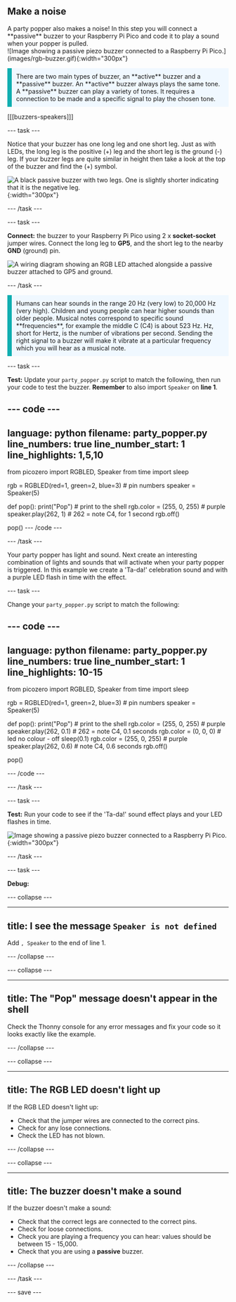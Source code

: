## Make a noise

<div style="display: flex; flex-wrap: wrap">
<div style="flex-basis: 200px; flex-grow: 1; margin-right: 15px;">
A party popper also makes a noise! In this step you will connect a **passive** buzzer to your Raspberry Pi Pico and code it to play a sound when your popper is pulled. 
</div>
<div>
![Image showing a passive piezo buzzer connected to a Raspberry Pi Pico.](images/rgb-buzzer.gif){:width="300px"}
</div>
</div>

<p style='border-left: solid; border-width:10px; border-color: #0faeb0; background-color: aliceblue; padding: 10px;'>
There are two main types of buzzer, an **active** buzzer and a **passive** buzzer. An **active** buzzer always plays the same tone. A **passive** buzzer can play a variety of tones. It requires a connection to be made and a specific signal to play the chosen tone. 
</p>

[[[buzzers-speakers]]]

--- task ---

Notice that your buzzer has one long leg and one short leg. Just as with LEDs, the long leg is the positive (+) leg and the short leg is the ground (-) leg. If your buzzer legs are quite similar in height then take a look at the top of the buzzer and find the (+) symbol.

![A black passive buzzer with two legs. One is slightly shorter indicating that it is the negative leg.](images/buzzer.png){:width="300px"}

--- /task ---

--- task ---

**Connect:** the buzzer to your Raspberry Pi Pico using 2 x **socket-socket** jumper wires. Connect the long leg to **GP5**, and the short leg to the nearby **GND** (ground) pin.  

![A wiring diagram showing an RGB LED attached alongside a passive buzzer attached to GP5 and ground.](images/rgb-led-buzzer-diagram.png)

--- /task ---

<p style='border-left: solid; border-width:10px; border-color: #0faeb0; background-color: aliceblue; padding: 10px;'>
Humans can hear sounds in the range 20 Hz (very low) to 20,000 Hz (very high). Children and young people can hear higher sounds than older people. Musical notes correspond to specific sound **frequencies**, for example the middle C (C4) is about 523 Hz. Hz, short for Hertz, is the number of vibrations per second. Sending the right signal to a buzzer will make it vibrate at a particular frequency which you will hear as a musical note. </p>

--- task ---

**Test:** Update your `party_popper.py` script to match the following, then run your code to test the buzzer. **Remember** to also import `Speaker` on **line 1**.

--- code ---
---
language: python
filename: party_popper.py
line_numbers: true
line_number_start: 1
line_highlights: 1,5,10
---
from picozero import RGBLED, Speaker
from time import sleep

rgb = RGBLED(red=1, green=2, blue=3) # pin numbers 
speaker = Speaker(5)

def pop():
    print("Pop") # print to the shell
    rgb.color = (255, 0, 255) # purple
    speaker.play(262, 1) # 262 = note C4, for 1 second
    rgb.off()

pop()
--- /code ---

--- /task ---

Your party popper has light and sound. Next create an interesting combination of lights and sounds that will activate when your party popper is triggered. In this example we create a 'Ta-da!' celebration sound and with a purple LED flash in time with the effect.

--- task ---

Change your `party_popper.py` script to match the following:

--- code ---
---
language: python
filename: party_popper.py
line_numbers: true
line_number_start: 1
line_highlights:  10-15
---
from picozero import RGBLED, Speaker
from time import sleep

rgb = RGBLED(red=1, green=2, blue=3) # pin numbers
speaker = Speaker(5)

def pop():
    print("Pop") # print to the shell
    rgb.color = (255, 0, 255) # purple
    speaker.play(262, 0.1) # 262 = note C4, 0.1 seconds
    rgb.color = (0, 0, 0) # led no colour - off
    sleep(0.1)
    rgb.color = (255, 0, 255) # purple
    speaker.play(262, 0.6) # note C4, 0.6 seconds
    rgb.off()

pop()

--- /code ---

--- /task ---

--- task ---

**Test:** Run your code to see if the 'Ta-da!' sound effect plays and your LED flashes in time. 

![Image showing a passive piezo buzzer connected to a Raspberry Pi Pico.](images/rgb-buzzer.gif){:width="300px"}

--- /task ---

--- task ---

**Debug:** 

--- collapse ---

---
title: I see the message `Speaker is not defined`
---

Add `, Speaker` to the end of line 1.

--- /collapse ---

--- collapse ---

---
title: The "Pop" message doesn't appear in the shell
---

Check the Thonny console for any error messages and fix your code so it looks exactly like the example. 

--- /collapse ---

--- collapse ---

---
title: The RGB LED doesn't light up
---

If the RGB LED doesn't light up:
+ Check that the jumper wires are connected to the correct pins. 
+ Check for any lose connections. 
+ Check the LED has not blown.

--- /collapse ---

--- collapse ---

---
title: The buzzer doesn't make a sound
---

If the buzzer doesn't make a sound:
+ Check that the correct legs are connected to the correct pins.
+ Check for loose connections.
+ Check you are playing a frequency you can hear: values should be between 15 - 15,000.
+ Check that you are using a **passive** buzzer.

--- /collapse ---

--- /task ---

--- save ---